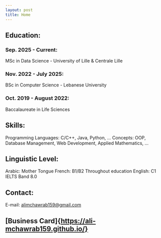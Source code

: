```yaml
---
layout: post
title: Home
---
```


## Education:

### Sep. 2025 - Current:

  MSc in Data Science - University of Lille & Centrale Lille

### Nov. 2022 - July 2025:

  BSc in Computer Science - Lebanese University

### Oct. 2019 - August 2022:

  Baccalaureate in Life Sciences

## Skills:

  Programming Languages: C/C++, Java, Python, ...
  Concepts: OOP, Database Management, Web Development, Applied Mathematics, ...

## Linguistic Level:

  Arabic: Mother Tongue
  French: B1/B2 Throughout education
  English: C1 IELTS Band 8.0

## Contact:

E-mail: alimchawrab159@gmail.com

## [Business Card]{https://ali-mchawrab159.github.io/}





